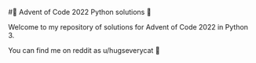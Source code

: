 #🎄 Advent of Code 2022 Python solutions 🎄

Welcome to my repository of solutions for Advent of Code 2022 in Python 3.

You can find me on reddit as u/hugseverycat 🤶
